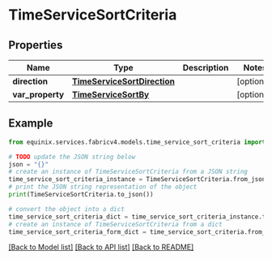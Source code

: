 # TimeServiceSortCriteria


## Properties

Name | Type | Description | Notes
------------ | ------------- | ------------- | -------------
**direction** | [**TimeServiceSortDirection**](TimeServiceSortDirection.md) |  | [optional] 
**var_property** | [**TimeServiceSortBy**](TimeServiceSortBy.md) |  | [optional] 

## Example

```python
from equinix.services.fabricv4.models.time_service_sort_criteria import TimeServiceSortCriteria

# TODO update the JSON string below
json = "{}"
# create an instance of TimeServiceSortCriteria from a JSON string
time_service_sort_criteria_instance = TimeServiceSortCriteria.from_json(json)
# print the JSON string representation of the object
print(TimeServiceSortCriteria.to_json())

# convert the object into a dict
time_service_sort_criteria_dict = time_service_sort_criteria_instance.to_dict()
# create an instance of TimeServiceSortCriteria from a dict
time_service_sort_criteria_form_dict = time_service_sort_criteria.from_dict(time_service_sort_criteria_dict)
```
[[Back to Model list]](../README.md#documentation-for-models) [[Back to API list]](../README.md#documentation-for-api-endpoints) [[Back to README]](../README.md)


